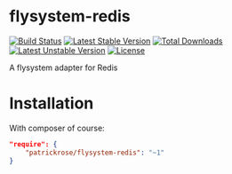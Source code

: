# flysystem-redis

[![Build Status](https://travis-ci.org/PatrickRose/flysystem-redis.svg?branch=master)](https://travis-ci.org/PatrickRose/flysystem-redis)
[![Latest Stable Version](https://poser.pugx.org/patrickrose/flysystem-redis/v/stable)](https://packagist.org/packages/patrickrose/flysystem-redis)
[![Total Downloads](https://poser.pugx.org/patrickrose/flysystem-redis/downloads)](https://packagist.org/packages/patrickrose/flysystem-redis)
[![Latest Unstable Version](https://poser.pugx.org/patrickrose/flysystem-redis/v/unstable)](https://packagist.org/packages/patrickrose/flysystem-redis)
[![License](https://poser.pugx.org/patrickrose/flysystem-redis/license)](https://packagist.org/packages/patrickrose/flysystem-redis)

A flysystem adapter for Redis

# Installation

With composer of course:

```json
"require": {
    "patrickrose/flysystem-redis": "~1"
}
```



